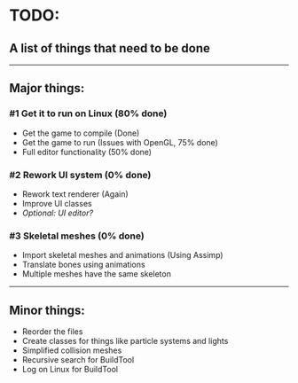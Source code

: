 # TODO:
## A list of things that need to be done

---
## Major things:
### #1 Get it to run on Linux (80% done)
- Get the game to compile (Done)
- Get the game to run (Issues with OpenGL, 75% done)
- Full editor functionality (50% done)

### #2 Rework UI system (0% done)
- Rework text renderer (Again)
- Improve UI classes
- *Optional: UI editor?*

### #3 Skeletal meshes (0% done)
- Import skeletal meshes and animations (Using Assimp)
- Translate bones using animations
- Multiple meshes have the same skeleton

---
## Minor things:
- Reorder the files
- Create classes for things like particle systems and lights
- Simplified collision meshes
- Recursive search for BuildTool
- Log on Linux for BuildTool